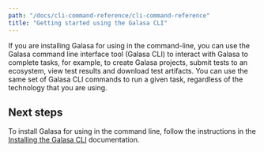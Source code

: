 ```yaml
---
path: "/docs/cli-command-reference/cli-command-reference"
title: "Getting started using the Galasa CLI"
---
```



If you are installing Galasa for using in the command-line, you can use the Galasa command line interface tool (Galasa CLI) to interact with Galasa to complete tasks, for example, to create Galasa projects, submit tests to an ecosystem, view test results and download test artifacts. You can use the same set of Galasa CLI commands to run a given task, regardless of the technology that you are using.


## Next steps

To install Galasa for using in the command line, follow the instructions in the [Installing the Galasa CLI](/docs/cli-command-reference/installing-cli-tool) documentation.

